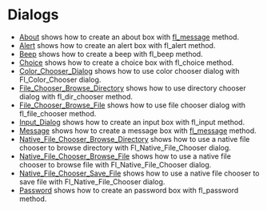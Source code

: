 # Dialogs

* [About](About/README.md) shows how to create an about box with [fl_message](https://www.fltk.org/doc-1.3/group__group__comdlg.html#ga570c50cf7641b7d85f949b6d61f51c43) method.
* [Alert](Alert/README.md) shows how to create an alert box with fl_alert method.
* [Beep](Beep/README.md) shows how to create a beep with fl_beep method.
* [Choice](Choice/README.md) shows how to create a choice box with fl_choice method.
* [Color_Chooser_Dialog](Color_Chooser_Dialog/README.md) shows how to use color chooser dialog with Fl_Color_Chooser dialog.
* [File_Chooser_Browse_Directory](File_Chooser_Browse_Directory/README.md) shows how to use directory chooser dialog with fl_dir_chooser method.
* [File_Chooser_Browse_File](File_Chooser_Browse_File/README.md) shows how to use file chooser dialog with fl_file_chooser method.
* [Input_Dialog](Input_Dialog/README.md) shows how to create an input box with fl_input method.
* [Message](Message/README.md) shows how to create a message box with [fl_message](https://www.fltk.org/doc-1.3/group__group__comdlg.html#ga570c50cf7641b7d85f949b6d61f51c43) method.
* [Native_File_Chooser_Browse_Directory](Native_File_Chooser_Browse_Directory/README.md) shows how to use a native file chooser to browse directory with Fl_Native_File_Chooser dialog.
* [Native_File_Chooser_Browse_File](Native_File_Chooser_Browse_File/README.md) shows how to use a native file chooser to browse file with Fl_Native_File_Chooser dialog.
* [Native_File_Chooser_Save_File](Native_File_Chooser_Save_File/README.md) shows how to use a native file chooser to save file with Fl_Native_File_Chooser dialog.
* [Password](Password/README.md) shows how to create an password box with fl_password method.
